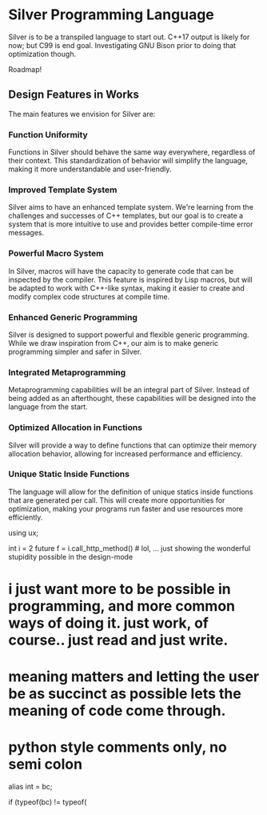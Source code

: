 # Silver Programming Language
Silver is to be a transpiled language to start out. 
C++17 output is likely for now; but C99 is end goal.  Investigating GNU Bison prior to doing that optimization though.

Roadmap!

## Design Features in Works

The main features we envision for Silver are:

### Function Uniformity
Functions in Silver should behave the same way everywhere, regardless of their context. This standardization of behavior will simplify the language, making it more understandable and user-friendly.

### Improved Template System
Silver aims to have an enhanced template system. We're learning from the challenges and successes of C++ templates, but our goal is to create a system that is more intuitive to use and provides better compile-time error messages.

### Powerful Macro System
In Silver, macros will have the capacity to generate code that can be inspected by the compiler. This feature is inspired by Lisp macros, but will be adapted to work with C++-like syntax, making it easier to create and modify complex code structures at compile time.

### Enhanced Generic Programming
Silver is designed to support powerful and flexible generic programming. While we draw inspiration from C++, our aim is to make generic programming simpler and safer in Silver.

### Integrated Metaprogramming
Metaprogramming capabilities will be an integral part of Silver. Instead of being added as an afterthought, these capabilities will be designed into the language from the start.

### Optimized Allocation in Functions
Silver will provide a way to define functions that can optimize their memory allocation behavior, allowing for increased performance and efficiency.

### Unique Static Inside Functions
The language will allow for the definition of unique statics inside functions that are generated per call. This will create more opportunities for optimization, making your programs run faster and use resources more efficiently.

using ux;

int    i = 2
future f = i.call_http_method() # lol, ... just showing the wonderful stupidity possible in the design-mode

# i just want more to be possible in programming, and more common ways of doing it.  just work, of course.. just read and just write.
# meaning matters and letting the user be as succinct as possible lets the meaning of code come through.

# python style comments only, no semi colon
alias int = bc;

if (typeof(bc) != typeof(
